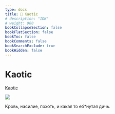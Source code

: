 ```yaml
---
type: docs
title: 🔷 Kaotic
# description: "IDK"
# weight: 900
bookCollapseSection: false
bookFlatSection: false
bookToc: false
bookComments: false
bookSearchExclude: true
bookHidden: false
---
```


# Kaotic

[Kaotic](https://kaotic.com/?nt)

![](@img/kaotic-screenshot.jpg)

Кровь, насилие, похоть, и какая то еб\*нутая дичь.

